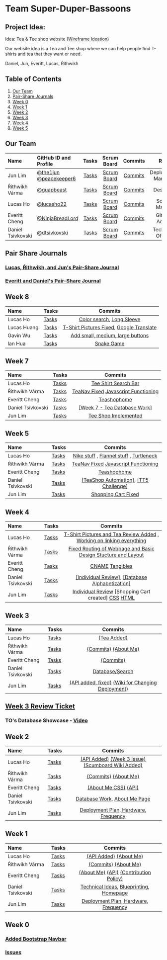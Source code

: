 # Team Super-Duper-Bassoons
## Project Idea: 
Idea: Tea & Tee shop website ([Wireframe Ideation](https://github.com/NinjaBreadLord/super-duper-bassoons/issues/10))

Our website idea is a Tea and Tee shop where we can help people find T-shirts and tea that they want or need.

Daniel, Jun, Everitt, Lucas, Ŕithwikh 

## Table of Contents

1. [Our Team](https://github.com/NinjaBreadLord/super-duper-bassoons/blob/main/README.md#our-team)
2. [Pair-Share Journals](https://github.com/NinjaBreadLord/super-duper-bassoons/blob/main/README.md#pair-share-journals)
3. [Week 0](https://github.com/NinjaBreadLord/super-duper-bassoons/blob/main/README.md#week-0)
4. [Week 1](https://github.com/NinjaBreadLord/super-duper-bassoons/blob/main/README.md#week-1)
5. [Week 2](https://github.com/NinjaBreadLord/super-duper-bassoons/blob/main/README.md#week-2)
6. [Week 3](https://github.com/NinjaBreadLord/super-duper-bassoons/blob/main/README.md#week-3)
7. [Week 4](https://github.com/NinjaBreadLord/super-duper-bassoons/blob/main/README.md#week-4)
8. [Week 5](https://github.com/NinjaBreadLord/super-duper-bassoons/blob/main/README.md#week-5)


## Our Team

| Name | GitHub ID and Profile | Tasks | Scrum Board | Commits | Role | 
|:-----|:----------------------|:-----:|:-----------:|:-------:|:-------:|
| Jun Lim | [@the1jun](https://github.com/the1jun) [@peacekeeper6](https://github.com/peacekeeper6)| [Tasks](https://github.com/NinjaBreadLord/super-duper-bassoons/issues/assigned/the1jun) |[Scrum Board](https://github.com/NinjaBreadLord/super-duper-bassoons/projects/1) | [Commits](https://github.com/NinjaBreadLord/super-duper-bassoons/commits?author=peacekeeper6) | Deployment Manager
| Ŕithwikh Várma| [@guapbeast](https://github.com/guapbeast) | [Tasks](https://github.com/NinjaBreadLord/super-duper-bassoons/issues/assigned/guapbeast) |[Scrum Board](https://github.com/NinjaBreadLord/super-duper-bassoons/projects/1) | [Commits](https://github.com/NinjaBreadLord/super-duper-bassoons/commits?author=guapbeast) | Designer
| Lucas Ho | [@lucasho22](https://github.com/lucasho22) | [Tasks](https://github.com/NinjaBreadLord/super-duper-bassoons/issues/assigned/lucasho22) |[Scrum Board](https://github.com/NinjaBreadLord/super-duper-bassoons/projects/1) |[Commits](https://github.com/NinjaBreadLord/super-duper-bassoons/commits?author=lucasho22) | Scrum Master
| Everitt Cheng | [@NinjaBreadLord](https://github.com/NinjaBreadLord) | [Tasks](https://github.com/NinjaBreadLord/super-duper-bassoons/issues/assigned/NinjaBreadLord) |[Scrum Board](https://github.com/NinjaBreadLord/super-duper-bassoons/projects/1) |[Commits](https://github.com/NinjaBreadLord/super-duper-bassoons/commits?author=NinjaBreadLord)| GitHub Admin
| Daniel Tsivkovski | [@dtsivkovski](https://github.com/dtsivkovski) | [Tasks](https://github.com/NinjaBreadLord/super-duper-bassoons/issues/assigned/dtsivkovski) |[Scrum Board](https://github.com/NinjaBreadLord/super-duper-bassoons/projects/1?card_filter_query=assignee%3Adtsivkovski) |[Commits](https://github.com/NinjaBreadLord/super-duper-bassoons/commits?author=dtsivkovski) | Technical Officer 
## Pair Share Journals
### [Lucas, Ŕithwikh, and Jun's Pair-Share Journal](https://docs.google.com/document/d/1Mo2Scc3NmkeTiWN-pLBPexrsBTjY5X0mqlTHWC0ClTM/edit?usp=sharing)
### [Everitt and Daniel's Pair-Share Journal](https://docs.google.com/document/d/1PeEx1YdkPbe1ykQ0fboJnTnEJBK2chOiKaOZaK73VcM/edit#)

## Week 8

| Name | Tasks | Commits |
|:-----|:----------------------|:-----:|
| Lucas Ho | [Tasks](https://github.com/NinjaBreadLord/super-duper-bassoons/issues/53) | [Color search](https://github.com/NinjaBreadLord/super-duper-bassoons/commit/ec3c4b9f414da763cf128b563e6a498379a6ca4a), [Long Sleeve](https://github.com/NinjaBreadLord/super-duper-bassoons/commit/42230a2037448ee6a33ae12108efa2470c47bce2)
| Lucas Huang | [Tasks](https://github.com/NinjaBreadLord/super-duper-bassoons/issues/53) | [T-Shirt Pictures Fixed](https://github.com/NinjaBreadLord/super-duper-bassoons/commit/70471f31391fe3c1261a423683ea4cc098bb1aa2), [Google Translate](https://github.com/NinjaBreadLord/super-duper-bassoons/commit/b19e43c565d7907bd3459b91e1440a5e97ee757b)
| Gavin Wu | [Tasks](https://github.com/NinjaBreadLord/super-duper-bassoons/issues/53)  | [Add small, medium, large buttons](https://github.com/NinjaBreadLord/super-duper-bassoons/commit/04c8d1e18f770e7df340670e378ff6a448f6fa32)
| Ian Hua | [Tasks](https://github.com/NinjaBreadLord/super-duper-bassoons/issues/53) | [Snake Game](https://github.com/NinjaBreadLord/super-duper-bassoons/commit/41380bf9c1aab23f876ec0bc9d00437d258b1038)

## Week 7

| Name | Tasks | Commits |
|:-----|:----------------------|:-----:|
| Lucas Ho | [Tasks](https://github.com/NinjaBreadLord/super-duper-bassoons/issues/51) | [Tee Shirt Search Bar](https://github.com/NinjaBreadLord/super-duper-bassoons/commit/51462fc0c2994aa6eedf29db70fce6839bcedaa8) 
| Ŕithwikh Várma | [Tasks](https://github.com/NinjaBreadLord/super-duper-bassoons/issues/51) | [TeaNav Fixed](https://github.com/NinjaBreadLord/super-duper-bassoons/commit/ca4e84cac8556953a12968fc380f3605226d9d54) [Javascript Functioning](https://github.com/NinjaBreadLord/super-duper-bassoons/commit/ab4cfa3d9d3651a3cf665847779505a5313a5fb2)
| Everitt Cheng | [Tasks](https://github.com/NinjaBreadLord/super-duper-bassoons/issues/51)  | [Teashophome](https://github.com/NinjaBreadLord/super-duper-bassoons/commit/b7f1b2b4606aee3c0d2cf5b8d0aee33747422558)
| Daniel Tsivkovski | [Tasks](https://github.com/NinjaBreadLord/super-duper-bassoons/issues/51) | [[Week 7 - Tea Database Work]](https://github.com/NinjaBreadLord/super-duper-bassoons/issues/50)
| Jun Lim | [Tasks](https://github.com/NinjaBreadLord/super-duper-bassoons/issues/51) | [Tee Shop Implemented](https://github.com/NinjaBreadLord/super-duper-bassoons/commit/1e65d423900bdd580822a7218e5c9ad2d50e8498)

## Week 5

| Name | Tasks | Commits |
|:-----|:----------------------|:-----:|
| Lucas Ho | [Tasks](https://github.com/NinjaBreadLord/super-duper-bassoons/issues/47) | [Nike stuff](https://github.com/NinjaBreadLord/super-duper-bassoons/commit/e492eb0672182c4c1ff8f0dc88b9cf524ff35041) , [Flannel stuff](https://github.com/NinjaBreadLord/super-duper-bassoons/commit/e7fedb6d391e2033830e6ed6712493fa0df702c8) , [Turtleneck](https://github.com/NinjaBreadLord/super-duper-bassoons/commit/d3b17f568ec5ba4f21144ddcbd30f21a4d0c1aa0)
| Ŕithwikh Várma | [Tasks](https://github.com/NinjaBreadLord/super-duper-bassoons/issues/47) | [TeaNav Fixed](https://github.com/NinjaBreadLord/super-duper-bassoons/commit/ca4e84cac8556953a12968fc380f3605226d9d54) [Javascript Functioning](https://github.com/NinjaBreadLord/super-duper-bassoons/commit/ab4cfa3d9d3651a3cf665847779505a5313a5fb2)
| Everitt Cheng | [Tasks](https://github.com/NinjaBreadLord/super-duper-bassoons/issues/47)  | [Teashophome](https://github.com/NinjaBreadLord/super-duper-bassoons/commit/b7f1b2b4606aee3c0d2cf5b8d0aee33747422558)
| Daniel Tsivkovski | [Tasks](https://github.com/NinjaBreadLord/super-duper-bassoons/issues/47) | [[TeaShop Automation]](https://github.com/NinjaBreadLord/super-duper-bassoons/issues/46), [[TT5 Challenge]](https://github.com/NinjaBreadLord/super-duper-bassoons/blob/main/techtalks/TT5/danielevenoddprime.py)
| Jun Lim | [Tasks](https://github.com/NinjaBreadLord/super-duper-bassoons/issues/47) | [Shopping Cart Fixed](https://github.com/NinjaBreadLord/super-duper-bassoons/commit/2f1ba71c05ca1a17607b8b60b811bef64b5fe65f)

## Week 4

| Name | Tasks | Commits |
|:-----|:----------------------|:-----:|
| Lucas Ho | [Tasks](https://github.com/NinjaBreadLord/super-duper-bassoons/issues/37) | [T-Shirt Pictures and Tea Review Added](https://github.com/NinjaBreadLord/super-duper-bassoons/commit/2f2830cb31efb9519be03566d3d787359c0a049a) , [Working on linking everything](https://github.com/NinjaBreadLord/super-duper-bassoons/commit/357ff70ce4064cc4f8e2d30e9a2a900724da73bf) |
| Ŕithwikh Várma | [Tasks](https://github.com/NinjaBreadLord/super-duper-bassoons/issues/37) | [Fixed Routing of Webpage and Basic Design Stucture and Layout](https://github.com/NinjaBreadLord/super-duper-bassoons/commit/b4734501484a34a68a57cac094ef4fc0eaf682a9)
| Everitt Cheng | [Tasks](https://github.com/NinjaBreadLord/super-duper-bassoons/issues/37)  | [CNAME](https://github.com/NinjaBreadLord/super-duper-bassoons/commit/ff2b0e8890e4a8d7c90e3ad85cda8aea411a8c75) [Tangibles](https://github.com/NinjaBreadLord/super-duper-bassoons/commit/f17c8327432527ed7b0bd8c5f7431da268987b4b) |
| Daniel Tsivkovski | [Tasks](https://github.com/NinjaBreadLord/super-duper-bassoons/issues/37) | [[Individual Review]](https://github.com/NinjaBreadLord/super-duper-bassoons/issues/39), [[Database Alphabetization]](https://github.com/NinjaBreadLord/super-duper-bassoons/issues/38) |
| Jun Lim | [Tasks](https://github.com/NinjaBreadLord/super-duper-bassoons/issues/37) | [Individual Review](https://github.com/NinjaBreadLord/super-duper-bassoons/issues/44) [Shopping Cart created] [CSS](https://github.com/NinjaBreadLord/super-duper-bassoons/commit/2d2d9ec9005552f4659eff23466159d89fefa4f4) [HTML](https://github.com/NinjaBreadLord/super-duper-bassoons/commit/e3ad9e571e7d95428ba1d44c87058dfe3527a31c)

## Week 3

| Name | Tasks | Commits |
|:-----|:----------------------|:-----:|
| Lucas Ho | [Tasks](https://github.com/NinjaBreadLord/super-duper-bassoons/issues/30) | [(Tea Added)](https://github.com/NinjaBreadLord/super-duper-bassoons/commit/1274863fc8aebb3e09462922995d490af760b93e) |
| Ŕithwikh Várma | [Tasks](https://github.com/NinjaBreadLord/super-duper-bassoons/issues/30) | [(Commits)]() [(About Me)]() |
| Everitt Cheng | [Tasks](https://github.com/NinjaBreadLord/super-duper-bassoons/issues/30)  | [(Commits)](https://github.com/NinjaBreadLord/super-duper-bassoons/commit/75cb9698d269f4a1059e88845f5d5444d753bb0c)
| Daniel Tsivkovski | [Tasks](https://github.com/NinjaBreadLord/super-duper-bassoons/issues/30) | [Database/Search](https://github.com/NinjaBreadLord/super-duper-bassoons/issues/16) | 
| Jun Lim | [Tasks](https://github.com/NinjaBreadLord/super-duper-bassoons/issues/30) | [(API added, fixed)](https://github.com/NinjaBreadLord/super-duper-bassoons/commit/b6e1db4a1300c04cfee47fbe4dc8a14855c245da) [(Wiki for Changing Deployment)](https://github.com/NinjaBreadLord/super-duper-bassoons/wiki/Deployment-Changes)

## [Week 3 Review Ticket](https://github.com/NinjaBreadLord/super-duper-bassoons/issues/36) ##

### TO's Database Showcase - [Video](https://youtu.be/AwvhSIHtR_k)

## Week 2

| Name | Tasks | Commits |
|:-----|:----------------------|:-----:|
| Lucas Ho | [Tasks](https://github.com/NinjaBreadLord/super-duper-bassoons/issues/29) | [(API Added)](https://github.com/NinjaBreadLord/super-duper-bassoons/commit/f9adb3d283d4ce5335e55cffdef32c545a907349) [(Week 3 Issue)](https://github.com/NinjaBreadLord/super-duper-bassoons/issues/30) [(Scumboard Wiki Added)](https://github.com/NinjaBreadLord/super-duper-bassoons/wiki/Policies)
| Ŕithwikh Várma | [Tasks](https://github.com/NinjaBreadLord/super-duper-bassoons/issues/29) | [(Commits)]() [(About Me)]()
| Everitt Cheng | [Tasks](https://github.com/NinjaBreadLord/super-duper-bassoons/issues/29) | [(About Me CSS)](https://github.com/NinjaBreadLord/super-duper-bassoons/commit/ade72f71fb7aa00310a0483e9bd9953d2954c69e) [(API)](https://github.com/NinjaBreadLord/super-duper-bassoons/commit/6b01710e604764fa5075a2116a362b505437efd1)
| Daniel Tsivkovski | [Tasks](https://github.com/NinjaBreadLord/super-duper-bassoons/issues/29) | [Database Work](https://github.com/NinjaBreadLord/super-duper-bassoons/issues/16), [About Me Page](https://github.com/NinjaBreadLord/super-duper-bassoons/commit/b657206d8b921409aa8e5813b378c347bed865bb#diff-a7e790a1e1a021c8902b4a6d1e541015d29cd110a222e0cfcd6abaed6edd25a3) |
| Jun Lim | [Tasks](https://github.com/NinjaBreadLord/super-duper-bassoons/issues/29) | [Deployment Plan, Hardware, Frequency]()

## Week 1

| Name | Tasks | Commits |
|:-----|:----------------------|:-----:|
| Lucas Ho | [Tasks](https://github.com/NinjaBreadLord/super-duper-bassoons/issues/12) | [(API Added)](https://github.com/NinjaBreadLord/super-duper-bassoons/commit/f9adb3d283d4ce5335e55cffdef32c545a907349) [(About Me)](https://github.com/NinjaBreadLord/super-duper-bassoons/commit/c9cf04ae0e95003f23eb979579e476ae124e9e14)
| Ŕithwikh Várma | [Tasks](https://github.com/NinjaBreadLord/super-duper-bassoons/issues/12) | [(Commits)](https://github.com/NinjaBreadLord/super-duper-bassoons/commit/a2101b03ab5bb914c35902a4170890920d709b3b) [(About Me)](https://github.com/NinjaBreadLord/super-duper-bassoons/commit/47f2ff9965e13947720e41f3a14961caaca88bf7)
| Everitt Cheng | [Tasks](https://github.com/NinjaBreadLord/super-duper-bassoons/issues/12) | [(About Me)](https://github.com/NinjaBreadLord/super-duper-bassoons/commit/a24cba90f7f80978ddde601bc793ac94cce97761) [(API)](https://github.com/NinjaBreadLord/super-duper-bassoons/commit/87ff1723c80cc33895f7d8c0df7bb05efc45d97c) [(Contribution Policy)](https://github.com/NinjaBreadLord/super-duper-bassoons/wiki/Policies#contribution-policy)
| Daniel Tsivkovski | [Tasks](https://github.com/NinjaBreadLord/super-duper-bassoons/issues/12) | [Technical Ideas](https://github.com/NinjaBreadLord/super-duper-bassoons/issues/14), [Blueprinting](https://github.com/NinjaBreadLord/super-duper-bassoons/issues/11), [Homepage](https://github.com/NinjaBreadLord/super-duper-bassoons/issues/9) |
| Jun Lim | [Tasks](https://github.com/NinjaBreadLord/super-duper-bassoons/issues/12) | [Deployment Plan, Hardware, Frequency](https://github.com/NinjaBreadLord/super-duper-bassoons/wiki/Deployment-Plan)

## Week 0
### [Added Bootstrap Navbar](https://github.com/NinjaBreadLord/super-duper-bassoons/issues/2)
### [Issues](https://github.com/NinjaBreadLord/super-duper-bassoons/issues)
